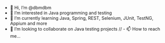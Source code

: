 - 👋 Hi, I’m @dbmdbm
- 👀 I’m interested in Java programming and testing
- 🌱 I’m currently learning Java, Spring, REST, Selenium, JUnit, TestNG, Appium and more
- 💞️ I’m looking to collaborate on Java testing projects
// - 📫 How to reach me...

<!---
dbmdbm/dbmdbm is a ✨ special ✨ repository because its `README.md` (this file) appears on your GitHub profile.
You can click the Preview link to take a look at your changes.
--->
